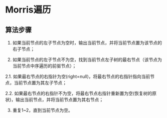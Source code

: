 # Morris遍历

## 算法步骤

1. 如果当前节点的左子节点为空时，输出当前节点，并将当前节点置为该节点的右子节点；

2. 如果当前节点的左子节点不为空，找到当前节点左子树的最右节点（该节点为当前节点中序遍历的前驱节点）；

2.1. 如果最右节点的右指针为空(right=null)，将最右节点的右指针指向当前节点，当前节点置为其左子节点；

2.2. 如果最右节点的右指针不为空，将最右节点右指针重新置为空(恢复树的原状)，输出当前节点，并将当前节点置为其右节点；

3. 重复1~2，直到当前节点为空。
